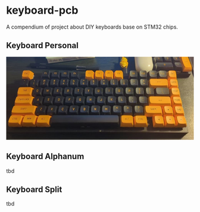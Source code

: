 # keyboard-pcb

A compendium of project about DIY keyboards base on STM32 chips.

## Keyboard Personal

![personal keyboard example](./keyboard-personal.jpg)

## Keyboard Alphanum

tbd

## Keyboard Split

tbd


